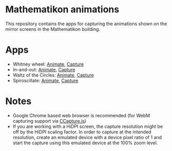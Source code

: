 # Mathematikon animations

This repository contains the apps for capturing the animations shown on the mirror screens in the Mathematikon building.
 
# Apps

- Whitney wheel: [Animate](whitney/index.html), [Capture](whitney/index.html?capture)
- In-and-out: [Animate](in-and-out/index.html), [Capture](in-and-out/index.html?capture)
- Waltz of the Circles: [Animate](waltz-of-the-circles/index.html), [Capture](waltz-of-the-circles/index.html?capture)
- Spiroscillate: [Animate](spiroscillate/index.html), [Capture](spiroscillate/index.html?capture)

# Notes

 - Google Chrome based web browser is recommended (for WebM capturing support via [CCapture.js](https://github.com/spite/ccapture.js)) 
 - If you are working with a HiDPI screen, the capture resolution might be off by the HiDPI scaling factor. In order to capture at the intended resolution, create an emulated device with a device pixel ratio of 1 and start the capture using this emulated device at the 100% zoom level.
